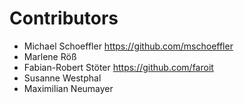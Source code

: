 Contributors
============

* Michael Schoeffler <https://github.com/mschoeffler>
* Marlene Röß
* Fabian-Robert Stöter <https://github.com/faroit>
* Susanne Westphal
* Maximilian Neumayer
